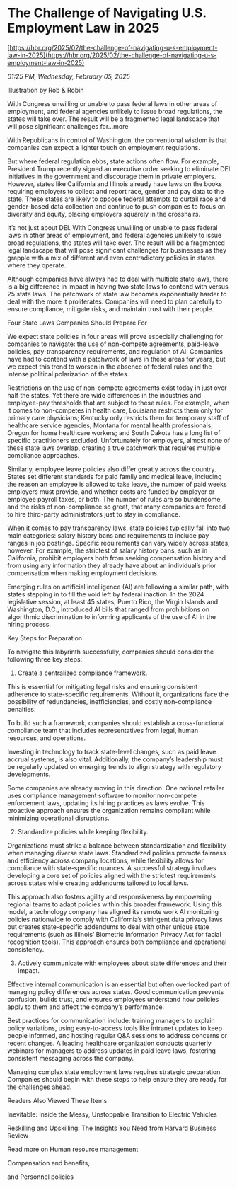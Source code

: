 # The Challenge of Navigating U.S. Employment Law in 2025

[https://hbr.org/2025/02/the-challenge-of-navigating-u-s-employment-law-in-2025](https://hbr.org/2025/02/the-challenge-of-navigating-u-s-employment-law-in-2025)

*01:25 PM, Wednesday, February 05, 2025*

Illustration by Rob & Robin

With Congress unwilling or unable to pass federal laws in other areas of employment, and federal agencies unlikely to issue broad regulations, the states will take over. The result will be a fragmented legal landscape that will pose significant challenges for...more

With Republicans in control of Washington, the conventional wisdom is that companies can expect a lighter touch on employment regulations.

But where federal regulation ebbs, state actions often flow. For example, President Trump recently signed an executive order seeking to eliminate DEI initiatives in the government and discourage them in private employers. However, states like California and Illinois already have laws on the books requiring employers to collect and report race, gender and pay data to the state. These states are likely to oppose federal attempts to curtail race and gender-based data collection and continue to push companies to focus on diversity and equity, placing employers squarely in the crosshairs.

It’s not just about DEI. With Congress unwilling or unable to pass federal laws in other areas of employment, and federal agencies unlikely to issue broad regulations, the states will take over. The result will be a fragmented legal landscape that will pose significant challenges for businesses as they grapple with a mix of different and even contradictory policies in states where they operate.

Although companies have always had to deal with multiple state laws, there is a big difference in impact in having two state laws to contend with versus 25 state laws. The patchwork of state law becomes exponentially harder to deal with the more it proliferates. Companies will need to plan carefully to ensure compliance, mitigate risks, and maintain trust with their people.

Four State Laws Companies Should Prepare For

We expect state policies in four areas will prove especially challenging for companies to navigate: the use of non-compete agreements, paid-leave policies, pay-transparency requirements, and regulation of AI. Companies have had to contend with a patchwork of laws in these areas for years, but we expect this trend to worsen in the absence of federal rules and the intense political polarization of the states.

Restrictions on the use of non-compete agreements exist today in just over half the states. Yet there are wide differences in the industries and employee-pay thresholds that are subject to these rules. For example, when it comes to non-competes in health care, Louisiana restricts them only for primary care physicians; Kentucky only restricts them for temporary staff of healthcare service agencies; Montana for mental health professionals; Oregon for home healthcare workers; and South Dakota has a long list of specific practitioners excluded. Unfortunately for employers, almost none of these state laws overlap, creating a true patchwork that requires multiple compliance approaches.

Similarly, employee leave policies also differ greatly across the country. States set different standards for paid family and medical leave, including the reason an employee is allowed to take leave, the number of paid weeks employers must provide, and whether costs are funded by employer or employee payroll taxes, or both. The number of rules are so burdensome, and the risks of non-compliance so great, that many companies are forced to hire third-party administrators just to stay in compliance.

When it comes to pay transparency laws, state policies typically fall into two main categories: salary history bans and requirements to include pay ranges in job postings. Specific requirements can vary widely across states, however. For example, the strictest of salary history bans, such as in California, prohibit employers both from seeking compensation history and from using any information they already have about an individual’s prior compensation when making employment decisions.

Emerging rules on artificial intelligence (AI) are following a similar path, with states stepping in to fill the void left by federal inaction. In the 2024 legislative session, at least 45 states, Puerto Rico, the Virgin Islands and Washington, D.C., introduced AI bills that ranged from prohibitions on algorithmic discrimination to informing applicants of the use of AI in the hiring process.

Key Steps for Preparation

To navigate this labyrinth successfully, companies should consider the following three key steps:

1. Create a centralized compliance framework.

This is essential for mitigating legal risks and ensuring consistent adherence to state-specific requirements. Without it, organizations face the possibility of redundancies, inefficiencies, and costly non-compliance penalties.

To build such a framework, companies should establish a cross-functional compliance team that includes representatives from legal, human resources, and operations.

Investing in technology to track state-level changes, such as paid leave accrual systems, is also vital. Additionally, the company’s leadership must be regularly updated on emerging trends to align strategy with regulatory developments.

Some companies are already moving in this direction. One national retailer uses compliance management software to monitor non-compete enforcement laws, updating its hiring practices as laws evolve. This proactive approach ensures the organization remains compliant while minimizing operational disruptions.

2. Standardize policies while keeping flexibility.

Organizations must strike a balance between standardization and flexibility when managing diverse state laws. Standardized policies promote fairness and efficiency across company locations, while flexibility allows for compliance with state-specific nuances. A successful strategy involves developing a core set of policies aligned with the strictest requirements across states while creating addendums tailored to local laws.

This approach also fosters agility and responsiveness by empowering regional teams to adapt policies within this broader framework. Using this model, a technology company has aligned its remote work AI monitoring policies nationwide to comply with California’s stringent data privacy laws but creates state-specific addendums to deal with other unique state requirements (such as Illinois’ Biometric Information Privacy Act for facial recognition tools). This approach ensures both compliance and operational consistency.

3. Actively communicate with employees about state differences and their impact.

Effective internal communication is an essential but often overlooked part of managing policy differences across states. Good communication prevents confusion, builds trust, and ensures employees understand how policies apply to them and affect the company’s performance.

Best practices for communication include: training managers to explain policy variations, using easy-to-access tools like intranet updates to keep people informed, and hosting regular Q&A sessions to address concerns or recent changes. A leading healthcare organization conducts quarterly webinars for managers to address updates in paid leave laws, fostering consistent messaging across the company.

Managing complex state employment laws requires strategic preparation. Companies should begin with these steps to help ensure they are ready for the challenges ahead.

Readers Also Viewed These Items

Inevitable: Inside the Messy, Unstoppable Transition to Electric Vehicles

Reskilling and Upskilling: The Insights You Need from Harvard Business Review

Read more on Human resource management

Compensation and benefits,

and Personnel policies

